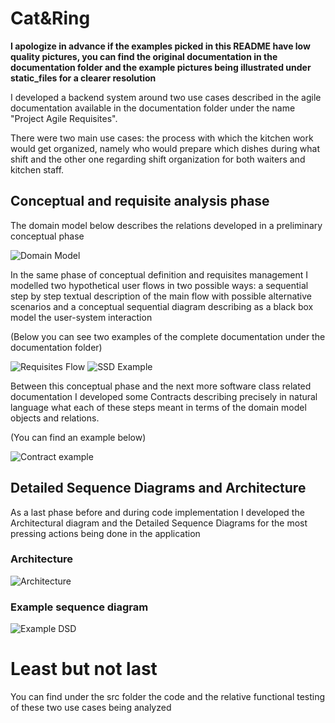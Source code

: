 # Cat&Ring
**I apologize in advance if the examples picked in this README have low quality pictures, you can find the original documentation in the documentation folder and the example pictures being illustrated under static_files for a clearer resolution**

I developed a backend system around two use cases described in the agile documentation available in the documentation folder under the name "Project Agile Requisites". 

There were two main use cases: the process with which the kitchen work would get organized, namely who would prepare which dishes during what shift and the other one regarding shift organization
for both waiters and kitchen staff.

## Conceptual and requisite analysis phase

The domain model below describes the relations developed in a preliminary conceptual phase

![Domain Model](static_files/domainModel.png)

In the same phase of conceptual definition and requisites management I modelled two hypothetical user flows in two possible ways: a sequential step by step textual description of the main flow
with possible alternative scenarios and a conceptual sequential diagram describing as a black box model the user-system interaction


(Below you can see two examples of the complete documentation under the documentation folder)

![Requisites Flow](static_files/requisitesFlow.png)
![SSD Example](static_files/SSDexample.png)

Between this conceptual phase and the next more software class related documentation I developed some Contracts describing precisely in natural language what each of these steps meant 
in terms of the domain model objects and relations.

(You can find an example below)

![Contract example](static_files/contractExample.png)

## Detailed Sequence Diagrams and Architecture

As a last phase before and during code implementation I developed the Architectural diagram and the Detailed Sequence Diagrams for the most pressing actions being done in the application

### Architecture

![Architecture](static_files/Architecture.png)

### Example sequence diagram

![Example DSD](static_files/exampleDSD.png)

# Least but not last

You can find under the src folder the code and the relative functional testing of these two use cases being analyzed




